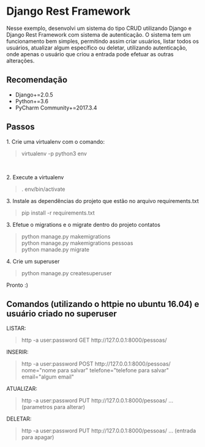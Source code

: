 <h1>Django Rest Framework</h1>
<p>Nesse exemplo, desenvolvi um sistema do tipo CRUD utilizando Django e Django Rest Framework com sistema de autenticação. O sistema tem um funcionamento bem simples, permitindo assim criar usuários, listar todos os usuários, atualizar algum específico ou deletar, utilizando autenticação, onde apenas o usuário que criou a entrada pode efetuar as outras alterações.</p>

<h2>Recomendação</h2>
<ul>
  <li>Django+=2.0.5</li>
  <li>Python+=3.6</li>
  <li>PyCharm Community+=2017.3.4</li>
</ul>
<h2>Passos</h2>
<p>
1. Crie uma virtualenv com o comando:</br>
<blockquote>virtualenv -p python3 env</blockquote></br></p>
<p>2. Execute a virtualenv</br>
<blockquote>. env/bin/activate</blockquote></p>
<p>3. Instale as dependências do projeto que estão no arquivo requirements.txt</br>
<blockquote>pip install -r requirements.txt</blockquote></p>
<p>3. Efetue o migrations e o migrate dentro do projeto contatos</br>
<blockquote>python manage.py makemigrations</br>
python manage.py makemigrations pessoas</br>
python manade.py migrate</blockquote></p>
<p>4. Crie um superuser</br>
<blockquote>python manage.py createsuperuser</br>
</blockquote></p>
<p>Pronto :)</p>
<h2>Comandos (utilizando o httpie no ubuntu 16.04) e usuário criado no superuser</h2>
<p>LISTAR: <blockquote><p>http -a user:password GET http://127.0.0.1:8000/pessoas/</p></blockquote></p>
<p>INSERIR: <blockquote><p>http -a user:password POST http://127.0.0.1:8000/pessoas/ nome="nome para salvar" telefone="telefone para salvar" email="algum email"</p></blockquote></p>
<p>ATUALIZAR: <blockquote><p>http -a user:password PUT http://127.0.0.1:8000/pessoas/<id>  ... (parametros para alterar)</p></blockquote></p>
<p>DELETAR: <blockquote><p>http -a user:password PUT http://127.0.0.1:8000/pessoas/<id>  ... (entrada para apagar)</p></blockquote></p>

